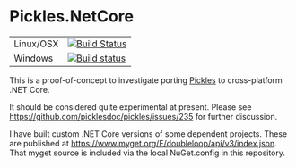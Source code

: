 # Pickles.NetCore 

|              |                                                                                                                           |
|--------------|---------------------------------------------------------------------------------------------------------------------------|
| Linux/OSX    | [![Build Status](https://travis-ci.org/ngm/Pickles.NetCore.svg?branch=master)](https://travis-ci.org/ngm/Pickles.NetCore) |
| Windows      | [![Build status](https://ci.appveyor.com/api/projects/status/p0tq7uq0nxoraf2c?svg=true)](https://ci.appveyor.com/project/ngm/pickles-netcore) 

This is a proof-of-concept to investigate porting [Pickles](https://github.com/picklesdoc/pickles) to cross-platform .NET Core.

It should be considered quite experimental at present.  Please see https://github.com/picklesdoc/pickles/issues/235 for further discussion.

I have built custom .NET Core versions of some dependent projects.  These are published at  https://www.myget.org/F/doubleloop/api/v3/index.json.  That myget source is included via the local NuGet.config in this repository.

